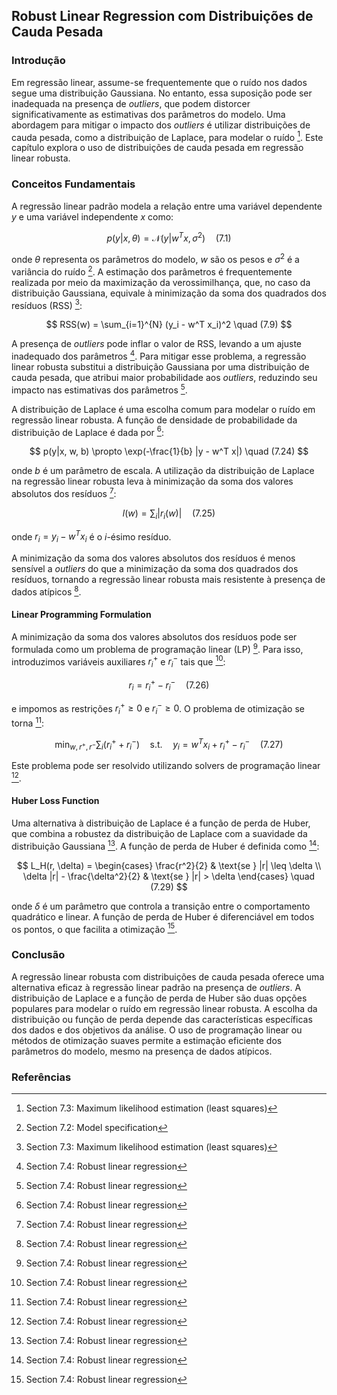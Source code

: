 ## Robust Linear Regression com Distribuições de Cauda Pesada

### Introdução
Em regressão linear, assume-se frequentemente que o ruído nos dados segue uma distribuição Gaussiana. No entanto, essa suposição pode ser inadequada na presença de *outliers*, que podem distorcer significativamente as estimativas dos parâmetros do modelo. Uma abordagem para mitigar o impacto dos *outliers* é utilizar distribuições de cauda pesada, como a distribuição de Laplace, para modelar o ruído [^2]. Este capítulo explora o uso de distribuições de cauda pesada em regressão linear robusta.

### Conceitos Fundamentais
A regressão linear padrão modela a relação entre uma variável dependente $y$ e uma variável independente $x$ como:

$$ p(y|x, \theta) = \mathcal{N}(y|w^Tx, \sigma^2) \quad (7.1) $$

onde $\theta$ representa os parâmetros do modelo, $w$ são os pesos e $\sigma^2$ é a variância do ruído [^1]. A estimação dos parâmetros é frequentemente realizada por meio da maximização da verossimilhança, que, no caso da distribuição Gaussiana, equivale à minimização da soma dos quadrados dos resíduos (RSS) [^2]:

$$ RSS(w) = \sum_{i=1}^{N} (y_i - w^T x_i)^2 \quad (7.9) $$

A presença de *outliers* pode inflar o valor de RSS, levando a um ajuste inadequado dos parâmetros [^7]. Para mitigar esse problema, a regressão linear robusta substitui a distribuição Gaussiana por uma distribuição de cauda pesada, que atribui maior probabilidade aos *outliers*, reduzindo seu impacto nas estimativas dos parâmetros [^7].

A distribuição de Laplace é uma escolha comum para modelar o ruído em regressão linear robusta. A função de densidade de probabilidade da distribuição de Laplace é dada por [^7]:

$$ p(y|x, w, b) \propto \exp(-\frac{1}{b} |y - w^T x|) \quad (7.24) $$

onde $b$ é um parâmetro de escala. A utilização da distribuição de Laplace na regressão linear robusta leva à minimização da soma dos valores absolutos dos resíduos [^7]:

$$ l(w) = \sum_{i} |r_i(w)| \quad (7.25) $$

onde $r_i = y_i - w^T x_i$ é o $i$-ésimo resíduo.

A minimização da soma dos valores absolutos dos resíduos é menos sensível a *outliers* do que a minimização da soma dos quadrados dos resíduos, tornando a regressão linear robusta mais resistente à presença de dados atípicos [^7].

#### Linear Programming Formulation

A minimização da soma dos valores absolutos dos resíduos pode ser formulada como um problema de programação linear (LP) [^8]. Para isso, introduzimos variáveis auxiliares $r_i^+$ e $r_i^-$ tais que [^8]:

$$ r_i = r_i^+ - r_i^- \quad (7.26) $$

e impomos as restrições $r_i^+ \geq 0$ e $r_i^- \geq 0$. O problema de otimização se torna [^8]:

$$ \min_{w, r^+, r^-} \sum_i (r_i^+ + r_i^-) \quad \text{s.t.} \quad y_i = w^T x_i + r_i^+ - r_i^- \quad (7.27) $$

Este problema pode ser resolvido utilizando solvers de programação linear [^8].

#### Huber Loss Function

Uma alternativa à distribuição de Laplace é a função de perda de Huber, que combina a robustez da distribuição de Laplace com a suavidade da distribuição Gaussiana [^8]. A função de perda de Huber é definida como [^8]:

$$ L_H(r, \delta) = \begin{cases} \frac{r^2}{2} & \text{se } |r| \leq \delta \\ \delta |r| - \frac{\delta^2}{2} & \text{se } |r| > \delta \end{cases} \quad (7.29) $$

onde $\delta$ é um parâmetro que controla a transição entre o comportamento quadrático e linear. A função de perda de Huber é diferenciável em todos os pontos, o que facilita a otimização [^8].

### Conclusão
A regressão linear robusta com distribuições de cauda pesada oferece uma alternativa eficaz à regressão linear padrão na presença de *outliers*. A distribuição de Laplace e a função de perda de Huber são duas opções populares para modelar o ruído em regressão linear robusta. A escolha da distribuição ou função de perda depende das características específicas dos dados e dos objetivos da análise. O uso de programação linear ou métodos de otimização suaves permite a estimação eficiente dos parâmetros do modelo, mesmo na presença de dados atípicos.

### Referências
[^1]: Section 7.2: Model specification
[^2]: Section 7.3: Maximum likelihood estimation (least squares)
[^7]: Section 7.4: Robust linear regression
[^8]: Section 7.4: Robust linear regression

<!-- END -->
